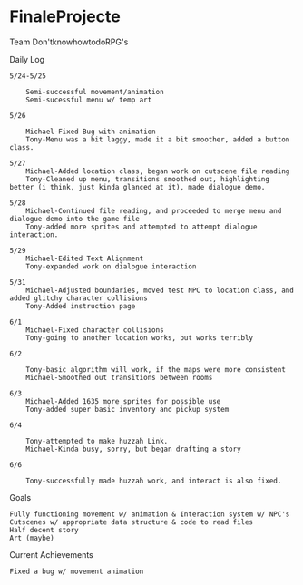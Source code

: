 # FinaleProjecte

Team Don'tknowhowtodoRPG's

Daily Log

	5/24-5/25

		Semi-successful movement/animation
		Semi-sucessful menu w/ temp art
	
	5/26

		Michael-Fixed Bug with animation
		Tony-Menu was a bit laggy, made it a bit smoother, added a button class.
		
	5/27
		Michael-Added location class, began work on cutscene file reading
		Tony-Cleaned up menu, transitions smoothed out, highlighting better (i think, just kinda glanced at it), made dialogue demo.
		
	5/28
		Michael-Continued file reading, and proceeded to merge menu and dialogue demo into the game file
		Tony-added more sprites and attempted to attempt dialogue interaction.
		
	5/29
		Michael-Edited Text Alignment
		Tony-expanded work on dialogue interaction
		
	5/31
		Michael-Adjusted boundaries, moved test NPC to location class, and added glitchy character collisions
		Tony-Added instruction page
		
	6/1
		Michael-Fixed character collisions
		Tony-going to another location works, but works terribly

	6/2
		
		Tony-basic algorithm will work, if the maps were more consistent
		Michael-Smoothed out transitions between rooms
		
	6/3
		Michael-Added 1635 more sprites for possible use
		Tony-added super basic inventory and pickup system

	6/4
	
		Tony-attempted to make huzzah Link.
		Michael-Kinda busy, sorry, but began drafting a story

	6/6     
		
		Tony-successfully made huzzah work, and interact is also fixed.
Goals

	Fully functioning movement w/ animation & Interaction system w/ NPC's
	Cutscenes w/ appropriate data structure & code to read files
	Half decent story
	Art (maybe)

Current Achievements

	Fixed a bug w/ movement animation
